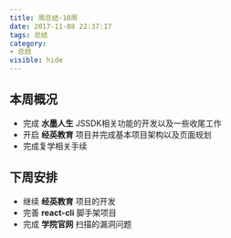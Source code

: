 ```yaml
---
title: 周总结-10周
date: 2017-11-08 22:37:17
tags: 总结
category: 
- 总结
visible: hide
---
```


## 本周概况

- 完成 **水墨人生** JSSDK相关功能的开发以及一些收尾工作
- 开启 **经英教育** 项目并完成基本项目架构以及页面规划
- 完成复学相关手续

## 下周安排

- 继续 **经英教育** 项目的开发
- 完善 **react-cli** 脚手架项目
- 完成 **学院官网** 扫描的漏洞问题
